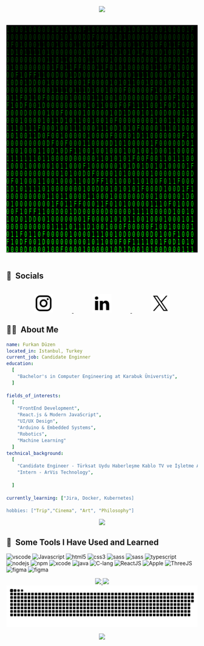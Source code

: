 
<p align="Center">
  <img src="https://capsule-render.vercel.app/api?type=waving&color=0:552586,20:6A359C,40:804FB3,60:9969C7,80:9969C7,100:B589D6&animation=scaleIn&text=%F0%9F%9A%80%20Furkan%20Düzen&fontSize=30&stroke=00ff8d&height=150&fontAlignY=30&fontColor=00FF00&strokeWidth=2"/>
</p>
</br>
<div align="Center" >
  <img width ="850" height="600" src="/fd-gif.gif"/>
</div>
</br>
<h2> 📱 &nbsp;Socials</h2>
</br>
<div align="Center">
<a href="https://www.instagram.com/furkanduzen_/" target=”_blank” hspace="10">
  <img height="50" src="/instagram.svg" hspace="50"/>
</a>
<a href="https://www.linkedin.com/in/furkanduzen/" target=”_blank” hspace="10">
  <img height="50" src="/linkedin.svg" hspace="50"/>
</a>
<a href="https://x.com/frkn_dzn" target=”_blank” hspace="10">
  <img height="50" src="/x.svg" hspace="50"/>
</a>
</div>
<h2> 👨‍💻 &nbsp;About Me</h2>

```yaml 
name: Furkan Düzen
located_in: Istanbul, Turkey
current_job: Candidate Enginner
education:
  [
    "Bachelor's in Computer Engineering at Karabuk Üniverstiy",
  ]

fields_of_interests:
  [
    "FrontEnd Development",
    "React.js & Modern JavaScript",
    "UI/UX Design",
    "Arduino & Embedded Systems",
    "Robotics",
    "Machine Learning"
  ]
technical_background:
  [
    "Candidate Engineer - Türksat Uydu Haberleşme Kablo TV ve İşletme A.Ş.",
    "Intern - ArVis Technology",

  ]
  
currently_learning: ["Jira, Docker, Kubernetes]

hobbies: ["Trip","Cinema", "Art", "Philosophy"]
```

<div align="Center">
<a href="https://raw.githubusercontent.com/furkanduzen/furkanduzen/main/fd.zip" download target="_blank">
  <img height="50" src="https://custom-icon-badges.demolab.com/badge/-Download%20CV-green?style=for-the-badge&logo=download&logoColor=white"/>
</a>
</div>

<h2> 🚀 &nbsp;Some Tools I Have Used and Learned</h2>
<p align="left">
<img src="https://cdn.jsdelivr.net/gh/devicons/devicon/icons/vscode/vscode-original.svg" alt="vscode" width="45" height="45"/>
<img src="https://cdn.jsdelivr.net/gh/devicons/devicon/icons/javascript/javascript-original.svg" alt="Javascript" width="45" height="45"/>
<img src="https://cdn.jsdelivr.net/gh/devicons/devicon/icons/html5/html5-original.svg" alt="html5" width="45" height="45"/>
<img src="https://cdn.jsdelivr.net/gh/devicons/devicon/icons/css3/css3-original.svg" alt="css3" width="45" height="45"/>
<img src="https://cdn.jsdelivr.net/gh/devicons/devicon/icons/sass/sass-original.svg" alt="sass" width="45" height="45"/>
<img src="https://cdn.jsdelivr.net/gh/devicons/devicon/icons/tailwindcss/tailwindcss-original.svg" alt="sass" width="45" height="45"/>
<img src="https://cdn.jsdelivr.net/gh/devicons/devicon/icons/typescript/typescript-original.svg" alt="typescript" width="45" height="45"/>
<img src="https://cdn.jsdelivr.net/gh/devicons/devicon/icons/nodejs/nodejs-original.svg" alt="nodejs" width="45" height="45"/>
<img src="https://cdn.jsdelivr.net/gh/devicons/devicon/icons/npm/npm-original-wordmark.svg" alt="npm" width="45" height="45"/>
<img src="https://cdn.jsdelivr.net/gh/devicons/devicon/icons/xcode/xcode-original.svg" alt="xcode" width="45" height="45"/>
<img src="https://cdn.jsdelivr.net/gh/devicons/devicon/icons/java/java-original.svg" alt="java" width="45" height="45"/>
<img src="https://cdn.jsdelivr.net/gh/devicons/devicon/icons/c/c-original.svg" alt="C-lang" width="45" height="45"/>
<img src="https://cdn.jsdelivr.net/gh/devicons/devicon/icons/react/react-original.svg" alt="ReactJS" width="45" height="45"/>
<img src="https://cdn.jsdelivr.net/gh/devicons/devicon/icons/apple/apple-original.svg" alt="Apple" width="45" height="45"/>   
<img src="https://cdn.jsdelivr.net/gh/devicons/devicon/icons/threejs/threejs-original.svg" alt="ThreeJS" width="45" height="45"/>
<img src="https://cdn.jsdelivr.net/gh/devicons/devicon/icons/figma/figma-original.svg" alt="figma" width="45" height="45"/>
<img src="https://cdn.jsdelivr.net/gh/devicons/devicon/icons/gitlab/gitlab-original.svg" alt="figma" width="45" height="45"/>


</p>

<div align="Center">
  <a href="https://github.com/anuraghazra/github-readme-stats">
  <img height=200 src="https://github-readme-stats.vercel.app/api?username=furkanduzen&show_icons=true&theme=ocean_dark&card_width=450" />
  </a>
  
  <a href="https://github.com/anuraghazra/github-readme-stats">
  <img height=200 src="https://github-readme-stats.vercel.app/api/top-langs/?username=furkanduzen&theme=ocean_dark&layout=compact" />
  </a>
</div>

<div align="Center">
  <picture>
    <img alt="github-snake" src="/snake.svg" />
  </picture>
</div>

<p align="Center">
  <img src="https://capsule-render.vercel.app/api?type=waving&color=0:552586,20:6A359C,40:804FB3,60:9969C7,80:9969C7,100:B589D6&animation=scaleIn&height=150&section=footer"/>
</p>

